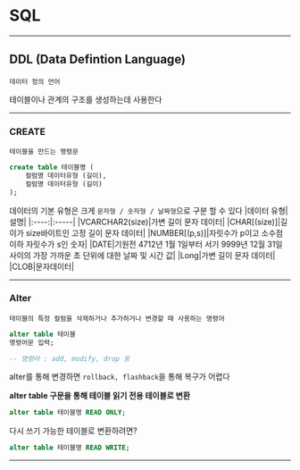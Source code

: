 # SQL
---
## DDL (Data Defintion Language)
```
데이터 정의 언어
```
테이블이나 관계의 구조를 생성하는데 사용한다

---
### CREATE
```
테이블을 만드는 명령문
```
```sql
create table 테이블명 (
    컬럼명 데이터유형 (길이),
    컬럼명 데이터유형 (길이)
);
```

데이터의 기본 유형은 크게 `문자형 / 숫자형 / 날짜형`으로 구분 할 수 있다
|데이터 유형|설명|
|:----:|:-----|
|VCARCHAR2(size)|가변 길이 문자 데이터|
|CHAR[(size)]|길이가 size바이트인 고정 길이 문자 데이터|
|NUMBER[(p,s)]|자릿수가 p이고 소수점 이하 자릿수가 s인 숫자|
|DATE|기원전 4712년 1월 1일부터 서기 9999년 12월 31일 사이의 가장 가까운 초 단위에 대한 날짜 및 시간 값|
|Long|가변 길이 문자 데이터|
|CLOB|문자데이터|

---
### Alter
```
테이블의 특정 컬럼을 삭제하거나 추가하거나 변경할 때 사용하는 명령어
```
```sql
alter table 테이블
명령어문 입력;

-- 명령어 : add, modify, drop 등
```

alter를 통해 변경하면 `rollback, flashback`을 통해 복구가 어렵다

**alter table 구문을 통해 테이블 읽기 전용 테이블로 변환**   
```sql
alter table 테이블명 READ ONLY;
```
다시 쓰기 가능한 테이블로 변환하려면?
```sql
alter table 테이블명 READ WRITE;
```
---